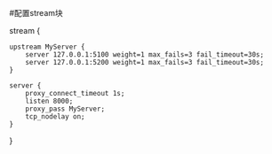 #配置stream块

stream {

    upstream MyServer {
        server 127.0.0.1:5100 weight=1 max_fails=3 fail_timeout=30s;
        server 127.0.0.1:5200 weight=1 max_fails=3 fail_timeout=30s;
    }
    
    server {
        proxy_connect_timeout 1s;
        listen 8000;
        proxy_pass MyServer;
        tcp_nodelay on;
    }
    
}
